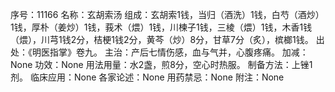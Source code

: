 序号：11166
名称：玄胡索汤
组成：玄胡索1钱，当归（酒洗）1钱，白芍（酒炒）1钱，厚朴（姜炒）1钱，莪术（煨）1钱，川楝子1钱，三棱（煨）1钱，木香1钱（煨），川芎1钱2分，桔梗1钱2分，黄芩（炒）8分，甘草7分（炙），槟榔1钱。
出处：《明医指掌》卷九。
主治：产后七情伤感，血与气并，心腹疼痛。
加减：None
功效：None
用法用量：水2盏，煎8分，空心时热服。
制备方法：上锉1剂。
临床应用：None
各家论述：None
用药禁忌：None
附注：None
